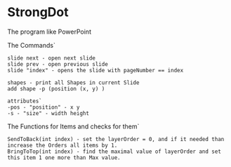 # StrongDot
The program like PowerPoint

The Commands`
```
slide next - open next slide
slide prev - open previous slide
slide "index" - opens the slide with pageNumber == index

shapes - print all Shapes in current Slide
add shape -p (position (x, y) ) 

attributes`
-pos - "position" - x y
-s - "size" - width height
```


The Functions for Items and checks for them`
```
SendToBack(int index) - set the layerOrder = 0, and if it needed than increase the Orders all items by 1.
BringToTop(int index) - find the maximal value of layerOrder and set this item 1 one more than Max value.



```
